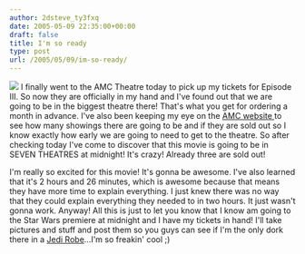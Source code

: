 ```yaml
---
author: 2dsteve_ty3fxq
date: 2005-05-09 22:35:00+00:00
draft: false
title: I'm so ready
type: post
url: /2005/05/09/im-so-ready/
---
```


![](http://imagecache2.allposters.com/images/153/1182371.jpg)
I finally went to the AMC Theatre today to pick up my tickets for Episode III. So now they are officially in my hand and I've found out that we are going to be in the biggest theatre there! That's what you get for ordering a month in advance. I've also been keeping my eye on the [AMC website ](http://www.amctheatres.com/)to see how many showings there are going to be and if they are sold out so I know exactly how early we are going to need to get to the theatre. So after checking today I've come to discover that this movie is going to be in SEVEN THEATRES at midnight! It's crazy! Already three are sold out!

I'm really so excited for this movie! It's gonna be awesome. I've also learned that it's 2 hours and 26 minutes, which is awesome because that means they have more time to explain everything. I just knew there was no way that they could explain everything they needed to in two hours. It just wasn't gonna work. Anyway! All this is just to let you know that I know am going to the Star Wars premiere at midnight and I have my tickets in hand! I'll take pictures and stuff and post them so you guys can see if I'm the only dork there in a [Jedi Robe](http://fulltangninja.blogspot.com/2005/03/oh-yeah.html)...I'm so freakin' cool ;)
